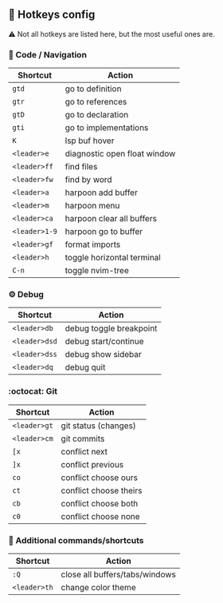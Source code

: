 ## :key: Hotkeys config
:warning: Not all hotkeys are listed here, but the most useful ones are.

### :mag_right: Code / Navigation

| Shortcut     | Action                        |
|--------------|-------------------------------|
| `gtd`        | go to definition              |
| `gtr`        | go to references              |
| `gtD`        | go to declaration             |
| `gti`        | go to implementations         |
| `K`          | lsp buf hover                 |
| `<leader>e`  | diagnostic open float window  |
| `<leader>ff` | find files                    |
| `<leader>fw` | find by word                  |
| `<leader>a`  | harpoon add buffer            |
| `<leader>m`  | harpoon menu                  |
| `<leader>ca` | harpoon clear all buffers     |
| `<leader>1-9`| harpoon go to buffer          |
| `<leader>gf` | format imports                |
| `<leader>h`  | toggle horizontal terminal    |
| `C-n`        | toggle nvim-tree              |

### :gear: Debug

| Shortcut      | Action                        |
|---------------|-------------------------------|
| `<leader>db`  | debug toggle breakpoint       |
| `<leader>dsd` | debug start/continue          |
| `<leader>dss` | debug show sidebar            |
| `<leader>dq`  | debug quit                    |

### :octocat: Git

| Shortcut     | Action                        |
|--------------|-------------------------------|
| `<leader>gt` | git status (changes)          |
| `<leader>cm` | git commits                   |
| `[x`         | conflict next                 |
| `]x`         | conflict previous             |
| `co`         | conflict choose ours          |
| `ct`         | conflict choose theirs        |
| `cb`         | conflict choose both          |
| `c0`         | conflict choose none          |

### :wrench: Additional commands/shortcuts

| Shortcut     | Action                         |
|--------------|--------------------------------|
| `:Q`         | close all buffers/tabs/windows |
| `<leader>th` | change color theme             |
